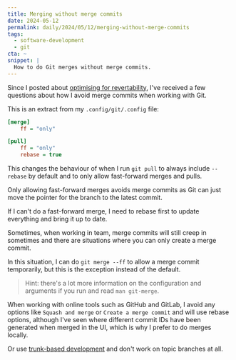 ```yaml
---
title: Merging without merge commits
date: 2024-05-12
permalink: daily/2024/05/12/merging-without-merge-commits
tags:
  - software-development
  - git
cta: ~
snippet: |
  How to do Git merges without merge commits.
---
```


Since I posted about [optimising for revertability][1], I've received a few questions about how I avoid merge commits when working with Git.

This is an extract from my `.config/git/.config` file:

```ini
[merge]
    ff = "only"

[pull]
    ff = "only"
    rebase = true
```

This changes the behaviour of when I run `git pull` to always include `--rebase` by default and to only allow fast-forward merges and pulls.

Only allowing fast-forward merges avoids merge commits as Git can just move the pointer for the branch to the latest commit.

If I can't do a fast-forward merge, I need to rebase first to update everything and bring it up to date.

Sometimes, when working in team, merge commits will still creep in sometimes and there are situations where you can only create a merge commit.

In this situation, I can do `git merge --ff` to allow a merge commit temporarily, but this is the exception instead of the default.

> Hint: there's a lot more information on the configuration and arguments if you run and read `man git-merge`.

When working with online tools such as GitHub and GitLab, I avoid any options like `Squash and merge` or `Create a merge commit` and will use rebase options, although I've seen where different commit IDs have been generated when merged in the UI, which is why I prefer to do merges locally.

Or use [trunk-based development][2] and don't work on topic branches at all.

[1]: {{site.url}}/daily/2024/05/10/optimise-for-revertability
[2]: {{site.url}}/daily/2023/06/17/avoid-git-merge-hell-with-trunk-based-development
